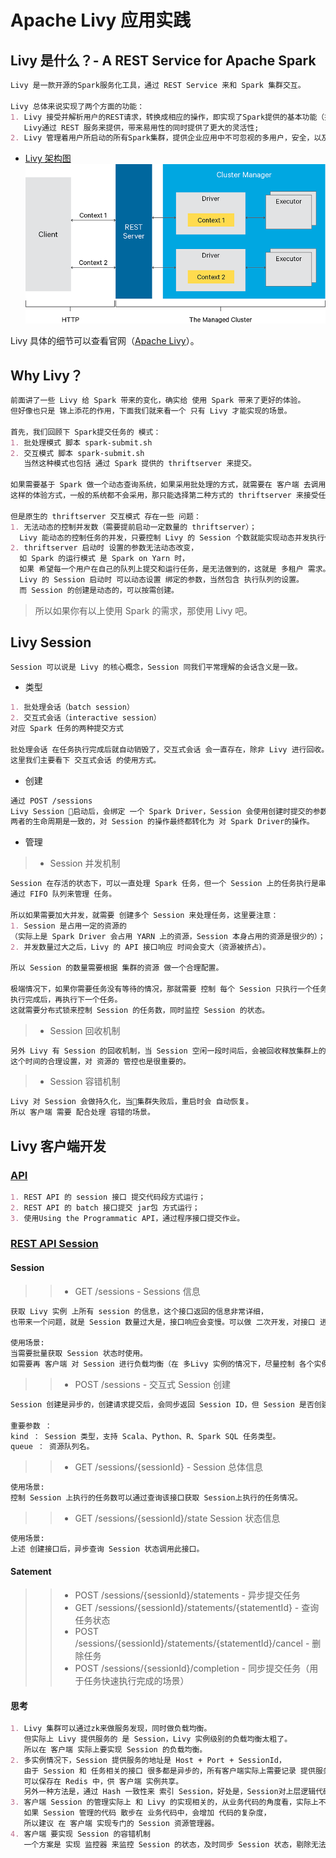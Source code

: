 # Apache Livy 应用实践

## Livy 是什么？- A REST Service for Apache Spark
```md
Livy 是一款开源的Spark服务化工具，通过 REST Service 来和 Spark 集群交互。

Livy 总体来说实现了两个方面的功能：
1. Livy 接受并解析用户的REST请求，转换成相应的操作，即实现了Spark提供的基本功能（提交任务、查询任务结果），
   Livy通过 REST 服务来提供，带来易用性的同时提供了更大的灵活性;  
2. Livy 管理着用户所启动的所有Spark集群，提供企业应用中不可忽视的多用户，安全，以及容错的支持，这是 Spark 集群本身所不具备的。
```
* [Livy 架构图](https://livy.incubator.apache.org/)
![](pic/livy/livy-architecture.png)

Livy 具体的细节可以查看官网（[Apache Livy](https://livy.incubator.apache.org/)）。

## Why Livy？
```md
前面讲了一些 Livy 给 Spark 带来的变化，确实给 使用 Spark 带来了更好的体验。
但好像也只是 锦上添花的作用，下面我们就来看一个 只有 Livy 才能实现的场景。

首先，我们回顾下 Spark提交任务的 模式：
1. 批处理模式 脚本 spark-submit.sh
2. 交互模式 脚本 spark-submit.sh
   当然这种模式也包括 通过 Spark 提供的 thriftserver 来提交。

如果需要基于 Spark 做一个动态查询系统，如果采用批处理的方式，就需要在 客户端 去调用脚本 来提交任务，
这样的体验方式，一般的系统都不会采用，那只能选择第二种方式的 thriftserver 来接受任务的提交。

但是原生的 thriftserver 交互模式 存在一些 问题：
1. 无法动态的控制并发数（需要提前启动一定数量的 thriftserver）；
  Livy 能动态的控制任务的并发，只要控制 Livy 的 Session 个数就能实现动态并发执行任务。
2. thriftserver 启动时 设置的参数无法动态改变，
  如 Spark 的运行模式 是 Spark on Yarn 时，
  如果 希望每一个用户在自己的队列上提交和运行任务，是无法做到的，这就是 多租户 需求。
  Livy 的 Session 启动时 可以动态设置 绑定的参数，当然包含 执行队列的设置。
  而 Session 的创建是动态的，可以按需创建。
```
> 所以如果你有以上使用 Spark 的需求，那使用 Livy 吧。

## Livy Session
```md
Session 可以说是 Livy 的核心概念，Session 同我们平常理解的会话含义是一致。
```
* 类型
```md
1. 批处理会话（batch session）
2. 交互式会话（interactive session）
对应 Spark 任务的两种提交方式

批处理会话 在任务执行完成后就自动销毁了，交互式会话 会一直存在，除非 Livy 进行回收。
这里我们主要看下 交互式会话 的使用方式。
```
* 创建
```md
通过 POST /sessions 
Livy Session 启动后，会绑定 一个 Spark Driver，Session 会使用创建时提交的参数来 初始化 Spark Driver，
两者的生命周期是一致的，对 Session 的操作最终都转化为 对 Spark Driver的操作。
```
* 管理
> * Session 并发机制
```md
Session 在存活的状态下，可以一直处理 Spark 任务，但一个 Session 上的任务执行是串行的，
通过 FIFO 队列来管理 任务。

所以如果需要加大并发，就需要 创建多个 Session 来处理任务，这里要注意：
1. Session 是占用一定的资源的
（实际上是 Spark Driver 会占用 YARN 上的资源，Session 本身占用的资源是很少的）；
2. 并发数量过大之后，Livy 的 API 接口响应 时间会变大（资源被挤占）。

所以 Session 的数量需要根据 集群的资源 做一个合理配置。

极端情况下，如果你需要任务没有等待的情况，那就需要 控制 每个 Session 只执行一个任务，
执行完成后，再执行下一个任务。
这就需要分布式锁来控制 Session 的任务数，同时监控 Session 的状态。
```
> * Session 回收机制
```md
另外 Livy 有 Session 的回收机制，当 Session 空闲一段时间后，会被回收释放集群上的资源，
这个时间的合理设置，对 资源的 管控也是很重要的。
```
> * Session 容错机制
```md
Livy 对 Session 会做持久化，当集群失败后，重启时会 自动恢复。
所以 客户端 需要 配合处理 容错的场景。
```

## Livy 客户端开发
### [API](https://github.com/cloudera/livy#prerequisites)
```md
1. REST API 的 session 接口 提交代码段方式运行；
2. REST API 的 batch 接口提交 jar包 方式运行；
3. 使用Using the Programmatic API，通过程序接口提交作业。
```

### [REST API Session](https://livy.incubator.apache.org/docs/latest/rest-api.html)
#### Session
> > * GET /sessions - Sessions 信息
```md
获取 Livy 实例 上所有 session 的信息，这个接口返回的信息非常详细，
也带来一个问题，就是 Session 数量过大是，接口响应会变慢。可以做 二次开发，对接口 进行 拆解。

使用场景:
当需要批量获取 Session 状态时使用。
如需要再 客户端 对 Session 进行负载均衡（在 多Livy 实例的情况下，尽量控制 各个实例上的Session 数保持均衡）。
```
> > * POST /sessions - 交互式 Session 创建
```md
Session 创建是异步的，创建请求提交后，会同步返回 Session ID，但 Session 是否创建成功需要轮询 查询接口来获取。

重要参数 ：
kind ： Session 类型，支持 Scala、Python、R、Spark SQL 任务类型。
queue ： 资源队列名。
```
> > * GET /sessions/{sessionId} - Session 总体信息
```md
使用场景:
控制 Session 上执行的任务数可以通过查询该接口获取 Session上执行的任务情况。

```
> > * GET /sessions/{sessionId}/state Session 状态信息
```md
使用场景:
上述 创建接口后，异步查询 Session 状态调用此接口。
```
#### Satement
> > * POST /sessions/{sessionId}/statements - 异步提交任务
> > * GET /sessions/{sessionId}/statements/{statementId} - 查询任务状态
> > * POST /sessions/{sessionId}/statements/{statementId}/cancel - 删除任务
> > * POST /sessions/{sessionId}/completion - 同步提交任务（用于任务快速执行完成的场景）

#### 思考
```md
1. Livy 集群可以通过zk来做服务发现，同时做负载均衡。
   但实际上 Livy 提供服务的 是 Session，Livy 实例级别的负载均衡太粗了。
   所以在 客户端 实际上要实现 Session 的负载均衡。
2. 多实例情况下，Session 提供服务的地址是 Host + Port + SessionId，
   由于 Session 和 任务相关的接口 很多都是异步的，所有客户端实际上需要记录 提供服务的 Session，
   可以保存在 Redis 中，供 客户端 实例共享。
   另外一种方法是，通过 Hash 一致性来 索引 Session，好处是，Session对上层逻辑代码透明。
3. 客户端 Session 的管理实际上 和 Livy 的实现相关的，从业务代码的角度看，实际上不太关心。
   如果 Session 管理的代码 散步在 业务代码中，会增加 代码的复杂度，
   所以建议 在 客户端 实现专门的 Session 资源管理器。
4. 客户端 要实现 Session 的容错机制
   一个方案是 实现 监控器 来监控 Session 的状态，及时同步 Session 状态，剔除无法提供服务的Session等。
```



